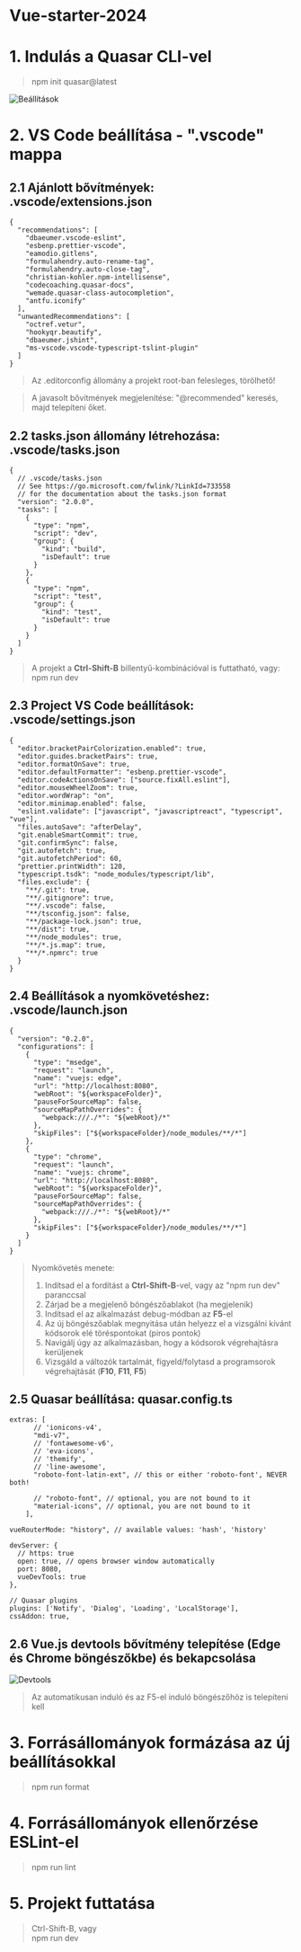 # Vue-starter-2024

# 1. Indulás a Quasar CLI-vel

> npm init quasar@latest

![Beállítások](images/npm_init_quasar.jpg 'Beállítások')

# 2. VS Code beállítása - ".vscode" mappa

## 2.1 Ajánlott bővítmények: .vscode/extensions.json

```
{
  "recommendations": [
    "dbaeumer.vscode-eslint",
    "esbenp.prettier-vscode",
    "eamodio.gitlens",
    "formulahendry.auto-rename-tag",
    "formulahendry.auto-close-tag",
    "christian-kohler.npm-intellisense",
    "codecoaching.quasar-docs",
    "wemade.quasar-class-autocompletion",
    "antfu.iconify"
  ],
  "unwantedRecommendations": [
    "octref.vetur",
    "hookyqr.beautify",
    "dbaeumer.jshint",
    "ms-vscode.vscode-typescript-tslint-plugin"
  ]
}
```

> Az .editorconfig állomány a projekt root-ban felesleges, törölhető!

> A javasolt bővítmények megjelenítése: "@recommended" keresés, majd telepíteni őket.

## 2.2 tasks.json állomány létrehozása: .vscode/tasks.json

```
{
  // .vscode/tasks.json
  // See https://go.microsoft.com/fwlink/?LinkId=733558
  // for the documentation about the tasks.json format
  "version": "2.0.0",
  "tasks": [
    {
      "type": "npm",
      "script": "dev",
      "group": {
        "kind": "build",
        "isDefault": true
      }
    },
    {
      "type": "npm",
      "script": "test",
      "group": {
        "kind": "test",
        "isDefault": true
      }
    }
  ]
}
```

> A projekt a **Ctrl-Shift-B** billentyű-kombinációval is futtatható, vagy:<br>
> npm run dev

## 2.3 Project VS Code beállítások: .vscode/settings.json

```
{
  "editor.bracketPairColorization.enabled": true,
  "editor.guides.bracketPairs": true,
  "editor.formatOnSave": true,
  "editor.defaultFormatter": "esbenp.prettier-vscode",
  "editor.codeActionsOnSave": ["source.fixAll.eslint"],
  "editor.mouseWheelZoom": true,
  "editor.wordWrap": "on",
  "editor.minimap.enabled": false,
  "eslint.validate": ["javascript", "javascriptreact", "typescript", "vue"],
  "files.autoSave": "afterDelay",
  "git.enableSmartCommit": true,
  "git.confirmSync": false,
  "git.autofetch": true,
  "git.autofetchPeriod": 60,
  "prettier.printWidth": 120,
  "typescript.tsdk": "node_modules/typescript/lib",
  "files.exclude": {
    "**/.git": true,
    "**/.gitignore": true,
    "**/.vscode": false,
    "**/tsconfig.json": false,
    "**/package-lock.json": true,
    "**/dist": true,
    "**/node_modules": true,
    "**/*.js.map": true,
    "**/*.npmrc": true
  }
}
```

## 2.4 Beállítások a nyomkövetéshez: .vscode/launch.json

```
{
  "version": "0.2.0",
  "configurations": [
    {
      "type": "msedge",
      "request": "launch",
      "name": "vuejs: edge",
      "url": "http://localhost:8080",
      "webRoot": "${workspaceFolder}",
      "pauseForSourceMap": false,
      "sourceMapPathOverrides": {
        "webpack:///./*": "${webRoot}/*"
      },
      "skipFiles": ["${workspaceFolder}/node_modules/**/*"]
    },
    {
      "type": "chrome",
      "request": "launch",
      "name": "vuejs: chrome",
      "url": "http://localhost:8080",
      "webRoot": "${workspaceFolder}",
      "pauseForSourceMap": false,
      "sourceMapPathOverrides": {
        "webpack:///./*": "${webRoot}/*"
      },
      "skipFiles": ["${workspaceFolder}/node_modules/**/*"]
    }
  ]
}
```

> Nyomkövetés menete:
>
> 1.  Indítsad el a fordítást a **Ctrl-Shift-B**-vel, vagy az "npm run dev" paranccsal
> 2.  Zárjad be a megjelenő böngészőablakot (ha megjelenik)
> 3.  Indítsad el az alkalmazást debug-módban az **F5**-el
> 4.  Az új böngészőablak megnyitása után helyezz el a vizsgálni kívánt kódsorok elé töréspontokat (piros pontok)
> 5.  Navigálj úgy az alkalmazásban, hogy a kódsorok végrehajtásra kerüljenek
> 6.  Vizsgáld a változók tartalmát, figyeld/folytasd a programsorok végrehajtását (**F10**, **F11**, **F5**)

## 2.5 Quasar beállítása: quasar.config.ts

```
extras: [
      // 'ionicons-v4',
      "mdi-v7",
      // 'fontawesome-v6',
      // 'eva-icons',
      // 'themify',
      // 'line-awesome',
      "roboto-font-latin-ext", // this or either 'roboto-font', NEVER both!

      // "roboto-font", // optional, you are not bound to it
      "material-icons", // optional, you are not bound to it
    ],
```

```
vueRouterMode: "history", // available values: 'hash', 'history'
```

```
devServer: {
  // https: true
  open: true, // opens browser window automatically
  port: 8080,
  vueDevTools: true
},
```
```
// Quasar plugins
plugins: ['Notify', 'Dialog', 'Loading', 'LocalStorage'],
cssAddon: true,
```

## 2.6 Vue.js devtools bővítmény telepítése (Edge és Chrome böngészőkbe) és bekapcsolása

![Devtools](images/vuejs_devtools.jpg 'Vue.js Devtools bővítmény')
> Az automatikusan induló és az F5-el induló böngészőhöz is telepíteni kell
# 3. Forrásállományok formázása az új beállításokkal
>npm run format

# 4. Forrásállományok ellenőrzése ESLint-el
>npm run lint

# 5. Projekt futtatása
>Ctrl-Shift-B, vagy<br>
>npm run dev